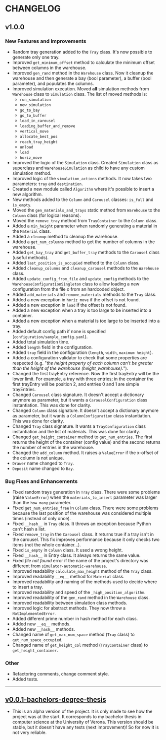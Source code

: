 # CHANGELOG

## v1.0.0

### New Features and Improvements
- Random tray generation added to the `Tray` class. It's now possible to generate only one tray.
- Improved `get_minimum_offset` method to calculate the minimum offset between columns in the warehouse.
- Improved `gen_rand` method in the `Warehouse` class. Now it cleanup the warehouse and then generate a bay 
  (bool parameter), a buffer (bool parameter), and populates the columns.
- Improved simulation execution. Moved **all** simulation methods from `Warehouse` class to `Simulation` class. 
  The list of moved methods is:
  - `run_simulation`
  - `new_simulation`
  - `go_to_bay`
  - `go_to_buffer`
  - `load_in_carousel`
  - `loading_buffer_and_remove`
  - `vertical_move`
  - `allocate_best_pos`
  - `reach_tray_height`
  - `unload`
  - `load`
  - `horiz_move`
- Improved the logic of the `Simulation` class.
  Created `Simulation` class as superclass and `WarehouseSimulation` as child to have any custom simulation method.
- Improved logic of the `simulation_actions` methods. It now takes two parameters: `tray` and `destination`.
- Created a new module called `Algorithm` where it's possible to insert a new algorithm.
- New methods added to the `Column` and `Carousel` classes: `is_full` and `is_empty`.
- Moved the `gen_materials_and_trays` static method from `Warehouse` to the `Column` class (for logical reasons).
- Moved the `remove_tray` method from `TrayContainer` to the `Column` class.
- Added a `min_height` parameter when randomly generating a material in the `Material` class.
- Added a `cleanup` method to cleanup the warehouse.
- Added a `get_num_columns` method to get the number of columns in the warehouse.
- Added `get_bay_tray` and `get_buffer_tray` methods to the `Carousel` class (useful methods).
- Added `last_position_is_occupied` method to the `Column` class.
- Added `cleanup_columns` and `cleanup_carousel` methods to the `Warehouse` class.
- Added `update_config_from_file` and `update_config` methods to the `WarehouseConfigurationSingleton` class 
  to allow loading a new configuration from the file o from an hardcoded object.
- Added `add_materials` and `remove_materials` methods to the `Tray` class.
- Added a new exception in `horiz_move` if the offset is not found.
- Added a new exception in `load` if the offset is not found.
- Added a new exception when a tray is too large to be inserted into a container. 
- Added a new exception when a material is too large to be inserted into a tray.
- Added default config path if none is specified (`configuration/sample_config.yaml`).
- Added total simulation time.
- Added `length` field in the configuration.
- Added `tray` field in the configuration (`length`, `width`, `maximum height`).
- Added a configuration validator to check that some properties are respected
  (e.g. "_the height property of each column can't be greater than the height of the warehouse (height_warehouse)._").
- Changed the first trayEntry reference. Now the first trayEntry will be the lower limit.
  For example, a tray with three entries; in the container the first trayEntry will be position 2, 
  and entries 0 and 1 are simple trayEntries.
- Changed `Carousel` class signature.
  It doesn't accept a dictionary anymore as parameter, but it wants a `CarouselConfiguration` class instantiation.
  This was done for clarity.
- Changed `Column` class signature.
  It doesn't accept a dictionary anymore as parameter, but it wants a `ColumnConfiguration` class instantiation.
  This was done for clarity.
- Changed `Tray` class signature.
  It wants a `TrayConfiguration` class instantiation and the list of materials.
  This was done for clarity.
- Changed `get_height_container` method to `get_num_entries`. 
  The first returns the height of the container (config value) 
  and the second returns the number of entries in the warehouse.
- Changed the `add_column` method. It raises a `ValueError` if the x-offset of the column is not unique. 
- `Drawer` name changed to `Tray`.
- `Deposit` name changed to `Bay`.

### Bug Fixes and Enhancements
- Fixed random trays generation in `Tray` class. There were some problems (raise `ValueError`) when the
  `materials_to_insert` parameter was larger than the `how_many` parameter.
- Fixed `get_num_entries_free` in `Column` class. 
  There were some problems because the last position of the warehouse was considered multiple times 
  (instead of only once).
- Fixed `__hash__` in `Tray` class. It throws an exception because Python can't hash a list.
- Fixed `remove_tray` in the `Carousel` class. 
  It returns true if a tray isn't in the carousel. 
  This fix improves performance because it only checks two items (not the whole container...).
- Fixed `is_empty` in `Column` class. It used a wrong height.
- Fixed `__hash__` in Entry class. It always returns the same value.
- Fixed _file not found_ error if the name of the project's directory was different from `simulator-automatic-warehouse`.
- Improved readability `calculate_max_height` method of the `Tray` class.
- Improved readability `__eq__` method for `Material` class.
- Improved readability and naming of the methods used to decide where to insert a tray.
- Improved readability and speed of the `_high_position_algorithm`.
- Improved readability of the `gen_rand` method in the `Warehouse` class.
- Improved readability between simulation class methods.
- Improved logic for abstract methods. They now throw a `NotImplementedError`.
- Added different prime number in hash method for each class.
- Added new `__eq__` methods.
- Added new `__hash__` methods.
- Changed name of `get_max_num_space` method (`Tray` class) to `get_num_space_occupied`.
- Changed name of `get_height_col` method (`TrayContainer` class) to `get_height_container`.

### Other
- Refactoring comments, change comment style.
- Added tests.

------------------------------------------------------------------------------------------------------------------------

## [v0.0.1-bachelors-degree-thesis](https://github.com/AndreVale69/simulator-automatic-warehouse/releases/tag/v0.0.1-bachelors-degree-thesis)
- This is an alpha version of the project. It is only made to see how the project was at the start. It corresponds to my bachelor thesis in computer science at the University of Verona. 
  This version should be stable, but it doesn't have any tests (next improvement)! So for now it is not very reliable.